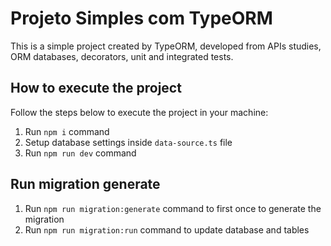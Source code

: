 # Projeto Simples com TypeORM

This is a simple project created by TypeORM, developed from APIs studies, ORM databases, decorators, unit and integrated tests.

## How to execute the project

Follow the steps below to execute the project in your machine:

1. Run `npm i` command
2. Setup database settings inside `data-source.ts` file
3. Run `npm run dev` command

## Run migration generate

1. Run `npm run migration:generate` command to first once to generate the migration
2. Run `npm run migration:run` command to update database and tables
